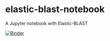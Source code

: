 # elastic-blast-notebook
A Jupyter notebook with Elastic-BLAST

[![Binder](https://mybinder.org/badge_logo.svg)](https://mybinder.org/v2/gh/tom6931/elastic-blast-notebook/main)

